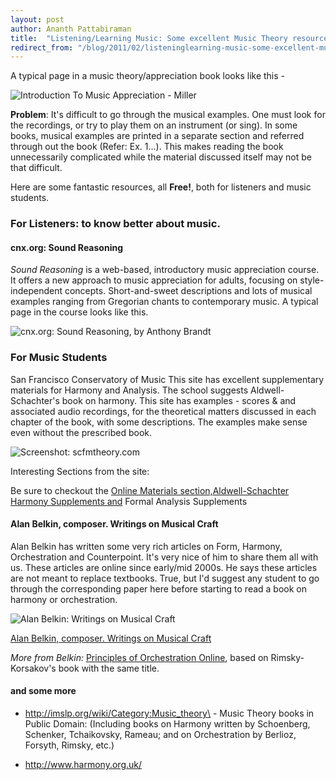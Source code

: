 ```yaml
---
layout: post
author: Ananth Pattabiraman
title:  "Listening/Learning Music: Some excellent Music Theory resources (Scores & Audio)"
redirect_from: "/blog/2011/02/listeninglearning-music-some-excellent-music-theory-resources-scores-audio/"
---
```

A typical page in a music theory/appreciation book looks like this -

<img class="img-responsive" alt="Introduction To Music Appreciation - Miller" src="{{site.url}}/images/sample_intro-to-music-appreciation_miller.jpg" />

**Problem**: It's difficult to go through the musical examples.  One must look for the recordings, or try to play them on an instrument (or sing). In some books, musical examples are printed in a separate section and referred through out the book (Refer: Ex. 1...). This makes reading the book unnecessarily complicated while the material discussed itself may not be that difficult.

Here are some fantastic resources, all **Free!**, both for listeners and music students.

### For Listeners: to know better about music.

#### cnx.org: Sound Reasoning

*Sound Reasoning* is a web-based, introductory music appreciation course. It offers a new approach to music appreciation for adults, focusing on style-independent concepts.  Short-and-sweet descriptions and lots of musical examples ranging from Gregorian chants to contemporary music. A typical page in the course looks like this.
 
<img class="img-responsive" src="{{site.url}}/images/screenshot-sound_reasoning.png" alt="cnx.org: Sound Reasoning, by Anthony Brandt" />

 ### For Music Students

 San Francisco Conservatory of Music This site has excellent supplementary materials for Harmony and Analysis. The school suggests Aldwell-Schachter's book on harmony.  This site has examples - scores & and associated audio recordings, for the theoretical matters discussed in each chapter of the book, with some descriptions. The examples make sense even without the prescribed book.

<img class="img-responsive" src="{{site.url}}/images/screenshot-sfcmtheory.png" alt="Screenshot: scfmtheory.com" />
<http://www.sfcmtheory.com/>

 Interesting Sections from the site:

 Be sure to checkout the [Online Materials section,](http://sfcmtheory.com/online_materials.htm)[Aldwell-Schachter Harmony Supplements and](http://sfcmtheory.com/harmony_supplements/harmony_supplements.html)
 Formal Analysis Supplements

#### Alan Belkin, composer. Writings on Musical Craft

  Alan Belkin has written some very rich articles on Form, Harmony, Orchestration and Counterpoint. It's very nice of him to share them all with us. These articles are online since early/mid 2000s. He says these articles are not meant to replace textbooks. True, but I'd suggest any student to go through the corresponding paper here before starting to read a book on harmony or orchestration.


 <img class="img-responsive" src="{{site.url}}/images/screenshot-belkin.png" alt="Alan Belkin: Writings on Musical Craft" />

[Alan Belkin, composer. Writings on Musical Craft](http://alanbelkinmusic.com/ABWritingNAV.html)

*More from Belkin:* [Principles of Orchestration Online](http://www.northernsounds.com/forum/forumdisplay.php/77-Principles-of-Orchestration-On-line), based on Rimsky-Korsakov's book with the same title.


#### and some more

 -  <http://imslp.org/wiki/Category:Music_theory\> - Music Theory books in Public Domain: (Including books on Harmony written by Schoenberg, Schenker, Tchaikovsky, Rameau; and on Orchestration by Berlioz, Forsyth, Rimsky, etc.)

 - <http://www.harmony.org.uk/>
